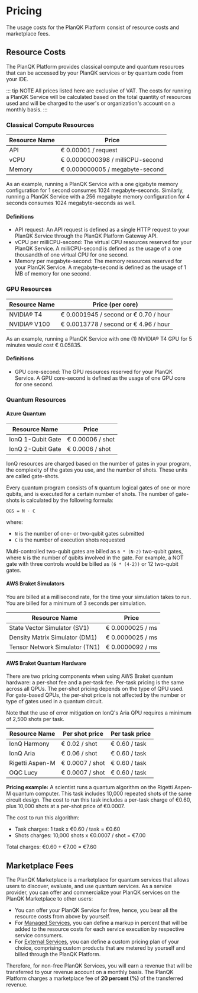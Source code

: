 # Pricing

The usage costs for the PlanQK Platform consist of resource costs and marketplace fees.

## Resource Costs

The PlanQK Platform provides classical compute and quantum resources that can be accessed by your PlanQK services or by quantum code from your IDE.

::: tip NOTE
All prices listed here are exclusive of VAT.
The costs for running a PlanQK Service will be calculated based on the total quantity of resources used and will be charged to the user's or organization's account on a monthly basis.
:::

### Classical Compute Resources

| Resource Name | Price                            |
|---------------|----------------------------------|
| API           | € 0.00001 / request              |
| vCPU          | € 0.0000000398 / milliCPU-second |
| Memory        | € 0.000000005 / megabyte-second  |

As an example, running a PlanQK Service with a one gigabyte memory configuration for 1 second consumes 1024 megabyte-seconds.
Similarly, running a PlanQK Service with a 256 megabyte memory configuration for 4 seconds consumes 1024 megabyte-seconds as well.

#### Definitions

* API request:
  An API request is defined as a single HTTP request to your PlanQK Service through the PlanQK Platform Gateway API.
* vCPU per milliCPU-second:
  The virtual CPU resources reserved for your PlanQK Service. A milliCPU-second is defined as the usage of a one thousandth of one virtual CPU for one second.
* Memory per megabyte-second:
  The memory resources reserved for your PlanQK Service. A megabyte-second is defined as the usage of 1 MB of memory for one second.

### GPU Resources

| Resource Name | Price (per core)                      |
|---------------|---------------------------------------|
| NVIDIA® T4    | € 0.0001945 / second or € 0.70 / hour |
| NVIDIA® V100  | € 0.0013778 / second or € 4.96 / hour |

As an example, running a PlanQK Service with one (1) NVIDIA® T4 GPU for 5 minutes would cost € 0.05835.

#### Definitions

* GPU core-second:
  The GPU resources reserved for your PlanQK Service. A GPU core-second is defined as the usage of one GPU core for one second.

### Quantum Resources

#### Azure Quantum

| Resource Name     | Price            |
|-------------------|------------------|
| IonQ 1-Qubit Gate | € 0.00006 / shot |
| IonQ 2-Qubit Gate | € 0.0006 / shot  |

IonQ resources are charged based on the number of gates in your program, the complexity of the gates you use, and the number of shots.
These units are called gate-shots.

Every quantum program consists of `N` quantum logical gates of one or more qubits, and is executed for a certain number of shots.
The number of gate-shots is calculated by the following formula:

`QGS = N ⋅ C`

where:

* `N` is the number of one- or two-qubit gates submitted
* `C` is the number of execution shots requested

Multi-controlled two-qubit gates are billed as `6 * (N-2)` two-qubit gates, where `N` is the number of qubits involved in the gate.
For example, a NOT gate with three controls would be billed as `(6 * (4-2))` or 12 two-qubit gates.

#### AWS Braket Simulators

You are billed at a millisecond rate, for the time your simulation takes to run.
You are billed for a minimum of 3 seconds per simulation.

| Resource Name                  | Price            |
|--------------------------------|------------------|
| State Vector Simulator (SV1)   | € 0.0000025 / ms |
| Density Matrix Simulator (DM1) | € 0.0000025 / ms |
| Tensor Network Simulator (TN1) | € 0.0000092 / ms |

#### AWS Braket Quantum Hardware

There are two pricing components when using AWS Braket quantum hardware: a per-shot fee and a per-task fee.
Per-task pricing is the same across all QPUs.
The per-shot pricing depends on the type of QPU used.
For gate-based QPUs, the per-shot price is not affected by the number or type of gates used in a quantum circuit.

Note that the use of error mitigation on IonQ's Aria QPU requires a minimum of 2,500 shots per task.

| Resource Name   | Per shot price  | Per task price |
|-----------------|-----------------|----------------|
| IonQ Harmony    | € 0.02 / shot   | € 0.60 / task  |
| IonQ Aria       | € 0.06 / shot   | € 0.60 / task  |
| Rigetti Aspen-M | € 0.0007 / shot | € 0.60 / task  |
| OQC Lucy        | € 0.0007 / shot | € 0.60 / task  |


**Pricing example:**
A scientist runs a quantum algorithm on the Rigetti Aspen-M quantum computer.
This task includes 10,000 repeated shots of the same circuit design.
The cost to run this task includes a per-task charge of €0.60, plus 10,000 shots at a per-shot price of €0.0007.

The cost to run this algorithm:

- Task charges: 1 task x €0.60 / task = €0.60
- Shots charges: 10,000 shots x €0.0007 / shot = €7.00

Total charges: €0.60 + €7.00 = €7.60

## Marketplace Fees

The PlanQK Marketplace is a marketplace for quantum services that allows users to discover, evaluate, and use quantum services.
As a service provider, you can offer and commercialize your PlanQK services on the PlanQK Marketplace to other users:

* You can offer your PlanQK Service for free, hence, you bear all the resource costs from above by yourself.
* For [Managed Services](../service-platform/managed-services.md), you can define a markup in percent that will be added to the resource costs for each service execution by respective service consumers.
* For [External Services](../service-platform/external-services.md), you can define a custom pricing plan of your choice, comprising custom products that are metered by yourself and billed through the PlanQK Platform.

Therefore, for non-free PlanQK Services, you will earn a revenue that will be transferred to your revenue account on a monthly basis.
The PlanQK Platform charges a marketplace fee of **20 percent (%)** of the transferred revenue.

